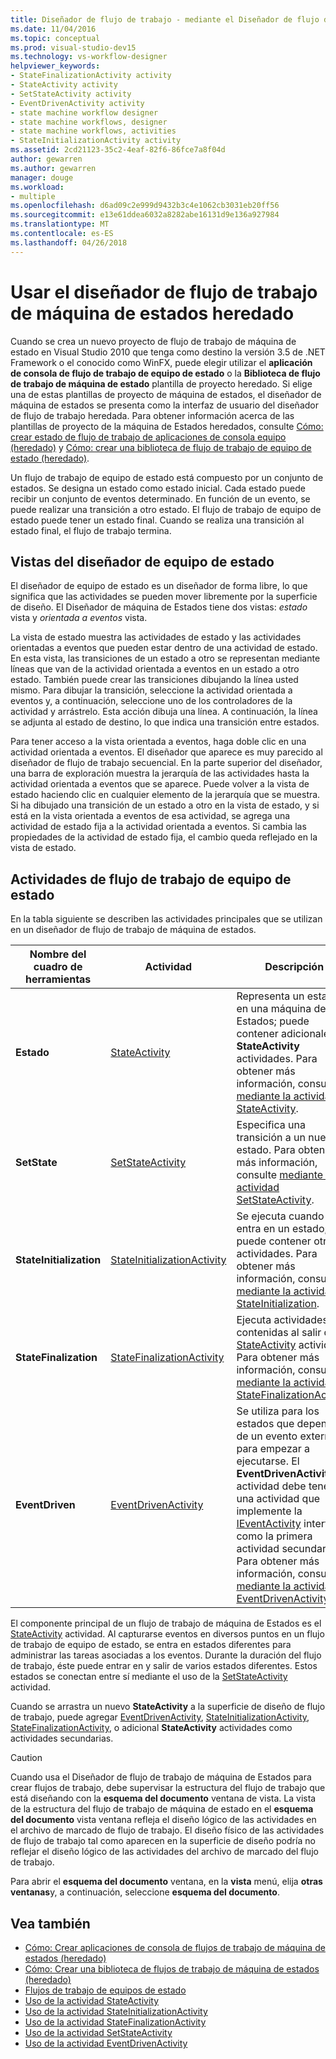 ```yaml
---
title: Diseñador de flujo de trabajo - mediante el Diseñador de flujo de trabajo de máquina de Estados heredado
ms.date: 11/04/2016
ms.topic: conceptual
ms.prod: visual-studio-dev15
ms.technology: vs-workflow-designer
helpviewer_keywords:
- StateFinalizationActivity activity
- StateActivity activity
- SetStateActivity activity
- EventDrivenActivity activity
- state machine workflow designer
- state machine workflows, designer
- state machine workflows, activities
- StateInitializationActivity activity
ms.assetid: 2cd21123-35c2-4eaf-82f6-86fce7a8f04d
author: gewarren
ms.author: gewarren
manager: douge
ms.workload:
- multiple
ms.openlocfilehash: d6ad09c2e999d9432b3c4e1062cb3031eb20ff56
ms.sourcegitcommit: e13e61ddea6032a8282abe16131d9e136a927984
ms.translationtype: MT
ms.contentlocale: es-ES
ms.lasthandoff: 04/26/2018
---
```

# <a name="using-the-legacy-state-machine-workflow-designer"></a>Usar el diseñador de flujo de trabajo de máquina de estados heredado

Cuando se crea un nuevo proyecto de flujo de trabajo de máquina de estado en Visual Studio 2010 que tenga como destino la versión 3.5 de .NET Framework o el conocido como WinFX, puede elegir utilizar el **aplicación de consola de flujo de trabajo de equipo de estado** o la  **Biblioteca de flujo de trabajo de máquina de estado** plantilla de proyecto heredado. Si elige una de estas plantillas de proyecto de máquina de estados, el diseñador de máquina de estados se presenta como la interfaz de usuario del diseñador de flujo de trabajo heredada. Para obtener información acerca de las plantillas de proyecto de la máquina de Estados heredados, consulte [Cómo: crear estado de flujo de trabajo de aplicaciones de consola equipo (heredado)](../workflow-designer/how-to-create-state-machine-workflow-console-applications-legacy.md) y [Cómo: crear una biblioteca de flujo de trabajo de equipo de estado (heredado)](../workflow-designer/how-to-create-a-state-machine-workflow-library-legacy.md).

Un flujo de trabajo de equipo de estado está compuesto por un conjunto de estados. Se designa un estado como estado inicial. Cada estado puede recibir un conjunto de eventos determinado. En función de un evento, se puede realizar una transición a otro estado. El flujo de trabajo de equipo de estado puede tener un estado final. Cuando se realiza una transición al estado final, el flujo de trabajo termina.

## <a name="state-machine-designer-views"></a>Vistas del diseñador de equipo de estado
 El diseñador de equipo de estado es un diseñador de forma libre, lo que significa que las actividades se pueden mover libremente por la superficie de diseño. El Diseñador de máquina de Estados tiene dos vistas: *estado* vista y *orientada a eventos* vista.

 La vista de estado muestra las actividades de estado y las actividades orientadas a eventos que pueden estar dentro de una actividad de estado. En esta vista, las transiciones de un estado a otro se representan mediante líneas que van de la actividad orientada a eventos en un estado a otro estado. También puede crear las transiciones dibujando la línea usted mismo. Para dibujar la transición, seleccione la actividad orientada a eventos y, a continuación, seleccione uno de los controladores de la actividad y arrástrelo. Esta acción dibuja una línea. A continuación, la línea se adjunta al estado de destino, lo que indica una transición entre estados.

 Para tener acceso a la vista orientada a eventos, haga doble clic en una actividad orientada a eventos. El diseñador que aparece es muy parecido al diseñador de flujo de trabajo secuencial. En la parte superior del diseñador, una barra de exploración muestra la jerarquía de las actividades hasta la actividad orientada a eventos que se aparece. Puede volver a la vista de estado haciendo clic en cualquier elemento de la jerarquía que se muestra. Si ha dibujado una transición de un estado a otro en la vista de estado, y si está en la vista orientada a eventos de esa actividad, se agrega una actividad de estado fija a la actividad orientada a eventos. Si cambia las propiedades de la actividad de estado fija, el cambio queda reflejado en la vista de estado.

## <a name="state-machine-workflow-activities"></a>Actividades de flujo de trabajo de equipo de estado
 En la tabla siguiente se describen las actividades principales que se utilizan en un diseñador de flujo de trabajo de máquina de estados.

|Nombre del cuadro de herramientas|Actividad|Descripción|
|------------------|--------------|-----------------|
|**Estado**|[StateActivity](http://go.microsoft.com/fwlink?LinkID=65042)|Representa un estado en una máquina de Estados; puede contener adicionales **StateActivity** actividades. Para obtener más información, consulte [mediante la actividad StateActivity](http://go.microsoft.com/fwlink?LinkID=65083).|
|**SetState**|[SetStateActivity](http://go.microsoft.com/fwlink?LinkID=65041)|Especifica una transición a un nuevo estado. Para obtener más información, consulte [mediante la actividad SetStateActivity](http://go.microsoft.com/fwlink?LinkID=65082).|
|**StateInitialization**|[StateInitializationActivity](http://go.microsoft.com/fwlink?LinkID=65044)|Se ejecuta cuando se entra en un estado; puede contener otras actividades. Para obtener más información, consulte [mediante la actividad StateInitialization](http://go.microsoft.com/fwlink?LinkID=65006).|
|**StateFinalization**|[StateFinalizationActivity](http://go.microsoft.com/fwlink?LinkID=65043)|Ejecuta actividades contenidas al salir de un [StateActivity](http://go.microsoft.com/fwlink?LinkID=65042) actividad. Para obtener más información, consulte [mediante la actividad StateFinalizationActivity](http://go.microsoft.com/fwlink?LinkID=65008).|
|**EventDriven**|[EventDrivenActivity](http://go.microsoft.com/fwlink?LinkID=65029)|Se utiliza para los estados que dependen de un evento externo para empezar a ejecutarse. El **EventDrivenActivity** actividad debe tener una actividad que implemente la [IEventActivity](http://go.microsoft.com/fwlink?LinkID=65032) interfaz como la primera actividad secundaria. Para obtener más información, consulte [mediante la actividad EventDrivenActivity](http://go.microsoft.com/fwlink?LinkID=65068).|

 El componente principal de un flujo de trabajo de máquina de Estados es el [StateActivity](http://go.microsoft.com/fwlink?LinkID=65042) actividad. Al capturarse eventos en diversos puntos en un flujo de trabajo de equipo de estado, se entra en estados diferentes para administrar las tareas asociadas a los eventos. Durante la duración del flujo de trabajo, éste puede entrar en y salir de varios estados diferentes. Estos estados se conectan entre sí mediante el uso de la [SetStateActivity](http://go.microsoft.com/fwlink?LinkID=65041) actividad.

 Cuando se arrastra un nuevo **StateActivity** a la superficie de diseño de flujo de trabajo, puede agregar [EventDrivenActivity](http://go.microsoft.com/fwlink?LinkID=65029), [StateInitializationActivity](http://go.microsoft.com/fwlink?LinkID=65044), [ StateFinalizationActivity](http://go.microsoft.com/fwlink?LinkID=65043), o adicional **StateActivity** actividades como actividades secundarias.

> [!CAUTION]
> Cuando usa el Diseñador de flujo de trabajo de máquina de Estados para crear flujos de trabajo, debe supervisar la estructura del flujo de trabajo que está diseñando con la **esquema del documento** ventana de vista. La vista de la estructura del flujo de trabajo de máquina de estado en el **esquema del documento** vista ventana refleja el diseño lógico de las actividades en el archivo de marcado de flujo de trabajo. El diseño físico de las actividades de flujo de trabajo tal como aparecen en la superficie de diseño podría no reflejar el diseño lógico de las actividades del archivo de marcado del flujo de trabajo.
>
> Para abrir el **esquema del documento** ventana, en la **vista** menú, elija **otras ventanas**y, a continuación, seleccione **esquema del documento**.

## <a name="see-also"></a>Vea también

- [Cómo: Crear aplicaciones de consola de flujos de trabajo de máquina de estados (heredado)](../workflow-designer/how-to-create-state-machine-workflow-console-applications-legacy.md)
- [Cómo: Crear una biblioteca de flujos de trabajo de máquina de estados (heredado)](../workflow-designer/how-to-create-a-state-machine-workflow-library-legacy.md)
- [Flujos de trabajo de equipos de estado](http://go.microsoft.com/fwlink?LinkID=65016)
- [Uso de la actividad StateActivity](http://go.microsoft.com/fwlink?LinkID=65083)
- [Uso de la actividad StateInitializationActivity](http://go.microsoft.com/fwlink?LinkID=65006)
- [Uso de la actividad StateFinalizationActivity](http://go.microsoft.com/fwlink?LinkID=65008)
- [Uso de la actividad SetStateActivity](http://go.microsoft.com/fwlink?LinkID=65082)
- [Uso de la actividad EventDrivenActivity](http://go.microsoft.com/fwlink?LinkID=65068)